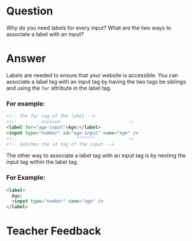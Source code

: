 # Question

Why do you need labels for every input? What are the two ways to associate a label with an input?

# Answer

Labels are needed to ensure that your website is accessible. You can associate a label tag with an input tag by having the two tags be siblings and using the `for` attribute in the label tag.

### For example:

```html
<!-- the for tag of the label -->
<!--         vvvvvvv                        -->
<label for="age-input">Age:</label>
<input type="number" id="age-input" name="age" />
<!--                      ^^^^^^^           -->
<!-- matches the id tag of the input -->
```

The other way to associate a label tag with an input tag is by nesting the input tag within the label tag.

### For Example:

```html
<label>
  Age:
  <input type="number" name="age" />
</label>
```

# Teacher Feedback
